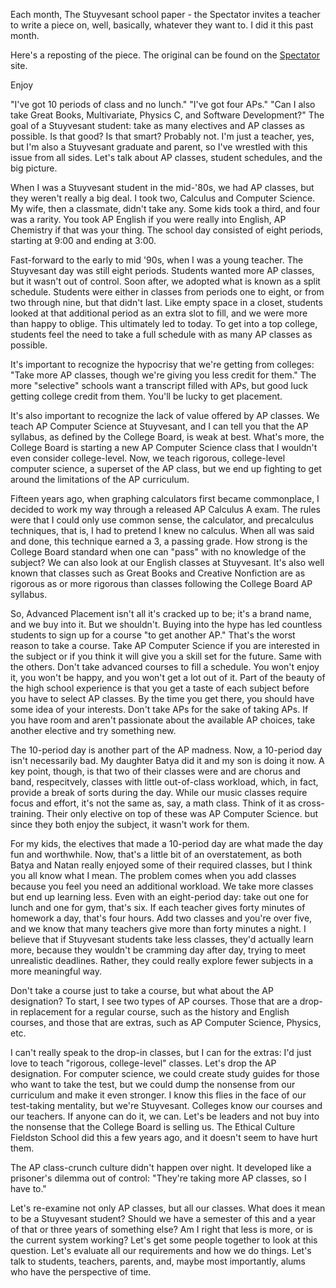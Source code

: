 <!--
.. title: The College Board Smorgasbord -Don't Overfill Your Plate
.. slug: 2013-10-23-spectator-ap.md
.. date: 2013-10-23
.. tags: 
.. type: text
-->


Each month, The Stuyvesant school paper - the Spectator invites a teacher to write a piece on, well, basically, whatever they want to. I did it this past month.

Here's a reposting of the piece. The original can be found on the [Spectator](http://stuyspectator.org) site.

Enjoy

"I've got 10 periods of class and no lunch." "I've got four APs." "Can I also take Great Books, Multivariate, Physics C, and Software Development?" The goal of a Stuyvesant student: take as many electives and AP classes as possible. Is that good? Is that smart? Probably not. I'm just a teacher, yes, but I'm also a Stuyvesant graduate and parent, so I've wrestled with this issue from all sides. Let's talk about AP classes, student schedules, and the big picture.

When I was a Stuyvesant student in the mid-'80s, we had AP classes, but they weren't really a big deal. I took two, Calculus and Computer Science. My wife, then a classmate, didn't take any. Some kids took a third, and four was a rarity. You took AP English if you were really into English, AP Chemistry if that was your thing. The school day consisted of eight periods, starting at 9:00 and ending at 3:00.

Fast-forward to the early to mid '90s, when I was a young teacher. The Stuyvesant day was still eight periods. Students wanted more AP classes, but it wasn't out of control. Soon after, we adopted what is known as a split schedule. Students were either in classes from periods one to eight, or from two through nine, but that didn't last. Like empty space in a closet, students looked at that additional period as an extra slot to fill, and we were more than happy to oblige. This ultimately led to today. To get into a top college, students feel the need to take a full schedule with as many AP classes as possible.

It's important to recognize the hypocrisy that we're getting from colleges: "Take more AP classes, though we're giving you less credit for them." The more "selective" schools want a transcript filled with APs, but good luck getting college credit from them. You'll be lucky to get placement.

It's also important to recognize the lack of value offered by AP classes. We teach AP Computer Science at Stuyvesant, and I can tell you that the AP syllabus, as defined by the College Board, is weak at best. What's more, the College Board is starting a new AP Computer Science class that I wouldn't even consider college-level. Now, we teach rigorous, college-level computer science, a superset of the AP class, but we end up fighting to get around the limitations of the AP curriculum.

Fifteen years ago, when graphing calculators first became commonplace, I decided to work my way through a released AP Calculus A exam. The rules were that I could only use common sense, the calculator, and precalculus techniques, that is, I had to pretend I knew no calculus. When all was said and done, this technique earned a 3, a passing grade. How strong is the College Board standard when one can "pass" with no knowledge of the subject? We can also look at our English classes at Stuyvesant. It's also well known that classes such as Great Books and Creative Nonfiction are as rigorous as or more rigorous than classes following the College Board AP syllabus.

So, Advanced Placement isn't all it's cracked up to be; it's a brand name, and we buy into it. But we shouldn't. Buying into the hype has led countless students to sign up for a course "to get another AP." That's the worst reason to take a course. Take AP Computer Science if you are interested in the subject or if you think it will give you a skill set for the future. Same with the others. Don't take advanced courses to fill a schedule. You won't enjoy it, you won't be happy, and you won't get a lot out of it. Part of the beauty of the high school experience is that you get a taste of each subject before you have to select AP classes. By the time you get there, you should have some idea of your interests. Don't take APs for the sake of taking APs. If you have room and aren't passionate about the available AP choices, take another elective and try something new.

The 10-period day is another part of the AP madness. Now, a 10-period day isn't necessarily bad. My daughter Batya did it and my son is doing it now. A key point, though, is that two of their classes were and are chorus and band, respecitvely, classes with little out-of-class workload, which, in fact, provide a break of sorts during the day. While our music classes require focus and effort, it's not the same as, say, a math class. Think of it as cross-training. Their only elective on top of these was AP Computer Science. but since they both enjoy the subject, it wasn't work for them.

For my kids, the electives that made a 10-period day are what made the day fun and worthwhile. Now, that's a little bit of an overstatement, as both Batya and Natan really enjoyed some of their required classes, but I think you all know what I mean. The problem comes when you add classes because you feel you need an additional workload. We take more classes but end up learning less. Even with an eight-period day: take out one for lunch and one for gym, that's six. If each teacher gives forty minutes of homework a day, that's four hours. Add two classes and you're over five, and we know that many teachers give more than forty minutes a night. I believe that if Stuyvesant students take less classes, they'd actually learn more, because they wouldn't be cramming day after day, trying to meet unrealistic deadlines. Rather, they could really explore fewer subjects in a more meaningful way.

Don't take a course just to take a course, but what about the AP designation? To start, I see two types of AP courses. Those that are a drop-in replacement for a regular course, such as the history and English courses, and those that are extras, such as AP Computer Science, Physics, etc.

I can't really speak to the drop-in classes, but I can for the extras: I'd just love to teach "rigorous, college-level" classes. Let's drop the AP designation. For computer science, we could create study guides for those who want to take the test, but we could dump the nonsense from our curriculum and make it even stronger. I know this flies in the face of our test-taking mentality, but we're Stuyvesant. Colleges know our courses and our teachers. If anyone can do it, we can. Let's be leaders and not buy into the nonsense that the College Board is selling us. The Ethical Culture Fieldston School did this a few years ago, and it doesn't seem to have hurt them.

The AP class-crunch culture didn't happen over night. It developed like a prisoner's dilemma out of control: "They're taking more AP classes, so I have to."

Let's re-examine not only AP classes, but all our classes. What does it mean to be a Stuyvesant student? Should we have a semester of this and a year of that or three years of something else? Am I right that less is more, or is the current system working? Let's get some people together to look at this question. Let's evaluate all our requirements and how we do things. Let's talk to students, teachers, parents, and, maybe most importantly, alums who have the perspective of time.


